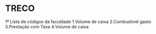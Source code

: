 # TRECO
1ª Lista de códigos da faculdade
1.Volume de caixa
2.Combustivel gasto
3.Prestação com Taxa
4.Volume de caixa